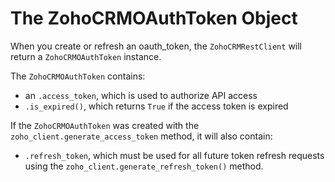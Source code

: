 # The ZohoCRMOAuthToken Object

When you create or refresh an oauth_token, the `ZohoCRMRestClient` will return a `ZohoCRMOAuthToken` instance.

The `ZohoCRMOAuthToken` contains:

* an `.access_token`, which is used to authorize API access
* `.is_expired()`, which returns `True` if the access token is expired

If the  `ZohoCRMOAuthToken` was created with the `zoho_client.generate_access_token` method, it will also contain:

* `.refresh_token`, which must be used for all future token refresh requests using the `zoho_client.generate_refresh_token()` method.
